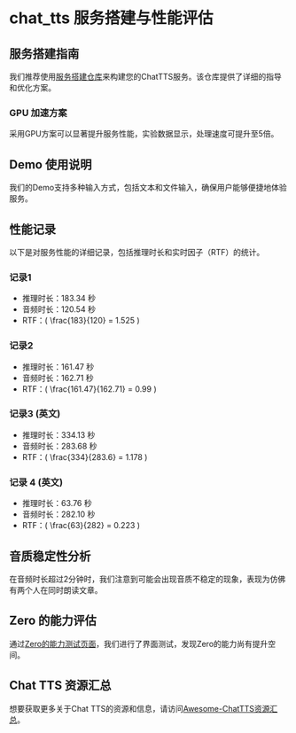 

# chat_tts 服务搭建与性能评估

## 服务搭建指南

我们推荐使用[服务搭建仓库](https://github.com/jianchang512/ChatTTS-ui/tree/main?tab=readme-ov-file)来构建您的ChatTTS服务。该仓库提供了详细的指导和优化方案。

### GPU 加速方案

采用GPU方案可以显著提升服务性能，实验数据显示，处理速度可提升至5倍。

## Demo 使用说明

我们的Demo支持多种输入方式，包括文本和文件输入，确保用户能够便捷地体验服务。

## 性能记录

以下是对服务性能的详细记录，包括推理时长和实时因子（RTF）的统计。

### 记录1

- 推理时长：183.34 秒
- 音频时长：120.54 秒
- RTF：\( \frac{183}{120} = 1.525 \)

### 记录2

- 推理时长：161.47 秒
- 音频时长：162.71 秒
- RTF：\( \frac{161.47}{162.71} = 0.99 \)

### 记录3 (英文)

- 推理时长：334.13 秒
- 音频时长：283.68 秒
- RTF：\( \frac{334}{283.6} = 1.178 \)

### 记录 4 (英文)

- 推理时长：63.76 秒
- 音频时长：282.10 秒
- RTF：\( \frac{63}{282} = 0.223 \)

## 音质稳定性分析

在音频时长超过2分钟时，我们注意到可能会出现音质不稳定的现象，表现为仿佛有两个人在同时朗读文章。

## Zero 的能力评估

通过[Zero的能力测试页面](https://huggingface.co/spaces/Hilley/ChatTTS-OpenVoice)，我们进行了界面测试，发现Zero的能力尚有提升空间。

## Chat TTS 资源汇总

想要获取更多关于Chat TTS的资源和信息，请访问[Awesome-ChatTTS资源汇总](https://github.com/panyanyany/Awesome-ChatTTS?tab=readme-ov-file)。



